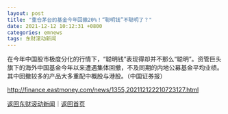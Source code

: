 ```yaml
---
layout: post
title: "重仓茅台的基金今年回撤20%！“聪明钱”不聪明了？"
date: 2021-12-12 10:12:31 +0800
categories: emnews
tags: 东财滚动新闻
---
```


在今年中国股市极度分化的行情下，“聪明钱”表现得却并不那么“聪明”。资管巨头旗下的海外中国基金今年以来遭遇集体回撤，不及同期的内地公募基金平均业绩。其中回撤较多的产品大多重配中概股与港股。（中国证券报）

<http://finance.eastmoney.com/news/1355,202112122210723127.html>

[返回东财滚动新闻](//finews.withounder.com/emnews/)｜[返回首页](//finews.withounder.com/)